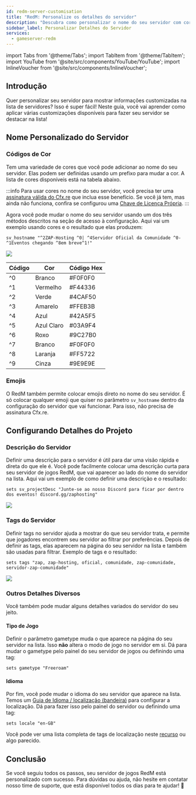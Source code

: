 ```yaml
---
id: redm-server-customisation
title: "RedM: Personalize os detalhes do servidor"
description: "Descubra como personalizar o nome do seu servidor com cores e emojis para fazê-lo se destacar na lista de servidores → Saiba mais agora"
sidebar_label: Personalizar Detalhes do Servidor
services:
  - gameserver-redm
---
```


import Tabs from '@theme/Tabs';
import TabItem from '@theme/TabItem';
import YouTube from '@site/src/components/YouTube/YouTube';
import InlineVoucher from '@site/src/components/InlineVoucher';

## Introdução
Quer personalizar seu servidor para mostrar informações customizadas na lista de servidores? Isso é super fácil! Neste guia, você vai aprender como aplicar várias customizações disponíveis para fazer seu servidor se destacar na lista!



<InlineVoucher />



## Nome Personalizado do Servidor

### Códigos de Cor

Tem uma variedade de cores que você pode adicionar ao nome do seu servidor. Elas podem ser definidas usando um prefixo para mudar a cor. A lista de cores disponíveis está na tabela abaixo.

:::info
Para usar cores no nome do seu servidor, você precisa ter uma [assinatura válida do Cfx.re](https://portal.cfx.re/subscriptions) que inclua esse benefício. Se você já tem, mas ainda não funciona, confira se configurou uma [Chave de Licença Própria](redm-licensekey.md).
:::

Agora você pode mudar o nome do seu servidor usando um dos três métodos descritos na seção de acesso à configuração. Aqui vai um exemplo usando cores e o resultado que elas produzem:
```
sv_hostname "^2ZAP-Hosting ^0| ^4Servidor Oficial da Comunidade ^0- ^1Eventos chegando ^8em breve^1!"
```

![](https://github.com/zaphosting/docs/assets/42719082/32bbf492-9ee0-4c78-a391-9c44120369c2)



| Código | Cor         | Código Hex |
| ------ | ----------- | ---------- |
| ^0     | Branco      | #F0F0F0    |
| ^1     | Vermelho    | #F44336    |
| ^2     | Verde       | #4CAF50    |
| ^3     | Amarelo     | #FFEB3B    |
| ^4     | Azul        | #42A5F5    |
| ^5     | Azul Claro  | #03A9F4    |
| ^6     | Roxo        | #9C27B0    |
| ^7     | Branco      | #F0F0F0    |
| ^8     | Laranja     | #FF5722    |
| ^9     | Cinza       | #9E9E9E    |

### Emojis

O RedM também permite colocar emojis direto no nome do seu servidor. É só colocar qualquer emoji que quiser no parâmetro `sv_hostname` dentro da configuração do servidor que vai funcionar. Para isso, não precisa de assinatura Cfx.re.



## Configurando Detalhes do Projeto

### Descrição do Servidor

Definir uma descrição para o servidor é útil para dar uma visão rápida e direta do que ele é. Você pode facilmente colocar uma descrição curta para seu servidor de jogos RedM, que vai aparecer ao lado do nome do servidor na lista. Aqui vai um exemplo de como definir uma descrição e o resultado:

```
sets sv_projectDesc "Junte-se ao nosso Discord para ficar por dentro dos eventos! discord.gg/zaphosting"
```

![](https://github.com/zaphosting/docs/assets/42719082/32bbf492-9ee0-4c78-a391-9c44120369c2)

### Tags do Servidor

Definir tags no servidor ajuda a mostrar do que seu servidor trata, e permite que jogadores encontrem seu servidor ao filtrar por preferências. Depois de definir as tags, elas aparecem na página do seu servidor na lista e também são usadas para filtrar. Exemplo de tags e o resultado:

```
sets tags "zap, zap-hosting, oficial, comunidade, zap-comunidade, servidor-zap-comunidade"
```

![](https://github.com/zaphosting/docs/assets/42719082/33407e9f-9e28-4264-9b13-e946ed5b434a)

### Outros Detalhes Diversos

Você também pode mudar alguns detalhes variados do servidor do seu jeito.

#### Tipo de Jogo

Definir o parâmetro gametype muda o que aparece na página do seu servidor na lista. Isso **não** altera o modo de jogo no servidor em si. Dá para mudar o gametype pelo painel do seu servidor de jogos ou definindo uma tag:

```
sets gametype "Freeroam"
```

#### Idioma

Por fim, você pode mudar o idioma do seu servidor que aparece na lista. Temos um [Guia de Idioma / localização (bandeira)](redm-locale.md) para configurar a localização. Dá para fazer isso pelo painel do servidor ou definindo uma tag:

```
sets locale "en-GB"
```

Você pode ver uma lista completa de tags de localização neste [recurso](https://github.com/TiagoDanin/Locale-Codes#locale-list) ou algo parecido.



## Conclusão

Se você seguiu todos os passos, seu servidor de jogos RedM está personalizado com sucesso. Para dúvidas ou ajuda, não hesite em contatar nosso time de suporte, que está disponível todos os dias para te ajudar! 🙂

<InlineVoucher />